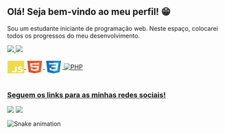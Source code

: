 ## Olá! Seja bem-vindo ao meu perfil! 😁

Sou um estudante iniciante de programação web. Neste espaço, colocarei todos os progressos do meu desenvolvimento.

 <div>
   <a href="https://github.com/adilson-strider">
   <img height="180em" src="https://github-readme-stats.vercel.app/api?username=adilson-strider&show_icons=true&theme=tokyonight&include_all_commits=true&count_private=true"/>
   <img height="180em" src="https://github-readme-stats.vercel.app/api/top-langs/?username=adilson-strider&layout=compact&langs_count=6&theme=tokyonight"/>

</div>
<div style="display: inline_block"><br>
  <img align="center" alt="Js" height="30" width="40" src="https://raw.githubusercontent.com/devicons/devicon/master/icons/javascript/javascript-plain.svg">
  <img align="center" alt="HTML" height="30" width="40" src="https://raw.githubusercontent.com/devicons/devicon/master/icons/html5/html5-original.svg">
  <img align="center" alt="CSS" height="30" width="40" src="https://raw.githubusercontent.com/devicons/devicon/master/icons/css3/css3-original.svg">
  <img align="center" alt="PHP" height="60" width="60" src="https://cdn.jsdelivr.net/gh/devicons/devicon/icons/php/php-plain.svg"/>
</div>
 
 <br>
 
  ### Seguem os links para as minhas redes sociais!
 
<div> 
    <a href = "mailto:adilsonjunior.dev01@gmail.com"><img src="https://img.shields.io/badge/-Gmail-%23333?style=for-the-badge&logo=gmail&logoColor=white" target="_blank"></a>
  <a href="https://www.linkedin.com/in/adilson-junior-1830b5246/" target="_blank"><img src="https://img.shields.io/badge/-LinkedIn-%230077B5?style=for-the-badge&logo=linkedin&logoColor=white" target="_blank"></a> 
 
  ![Snake animation](https://github.com/devemdobro/devemdobro/blob/output/github-contribution-grid-snake.svg)

</div>
